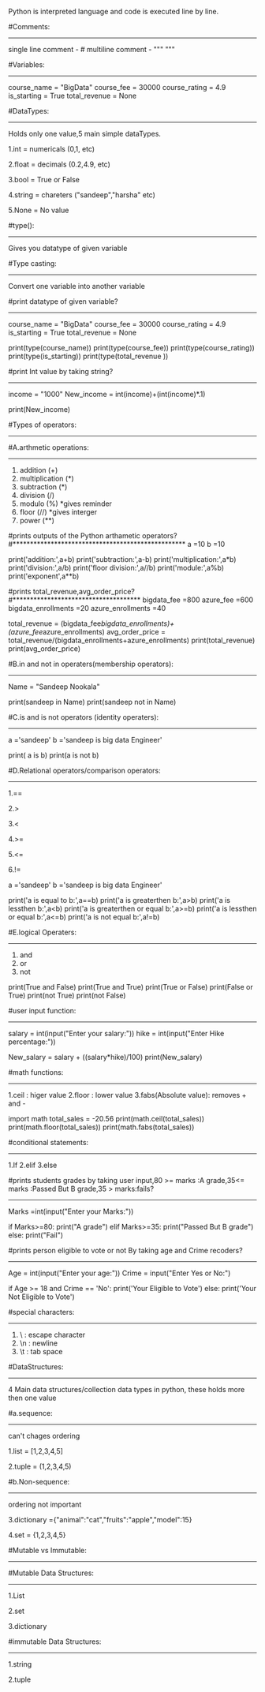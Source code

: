 
Python is interpreted language and code is executed line by line.

#Comments:
**********
single line comment -    #
multiline comment   -    """    """


#Variables:
***********
course_name = "BigData"
course_fee = 30000
course_rating = 4.9
is_starting = True
total_revenue = None


#DataTypes:
***********
Holds only one value,5 main simple dataTypes.

1.int    = numericals (0,1, etc)

2.float  = decimals  (0.2,4.9, etc)

3.bool   = True or False

4.string = chareters ("sandeep","harsha" etc)

5.None   = No value


#type():
********
Gives you datatype of given variable


#Type casting:
**************
Convert one variable into another variable


#print datatype of given variable?
**********************************
course_name = "BigData"
course_fee = 30000
course_rating = 4.9
is_starting = True
total_revenue = None

print(type(course_name))
print(type(course_fee))
print(type(course_rating))
print(type(is_starting))
print(type(total_revenue ))


#print Int value by taking string?
**********************************
income = "1000"
New_income = int(income)+(int(income)*.1)

print(New_income)


#Types of operators:
********************

#A.arthmetic operations:
************************

1. addition (+)
2. multiplication (*)
3. subtraction (*)
4. division (/)
5. modulo (%) *gives reminder
6. floor (//) *gives interger
7. power (**) 


#prints outputs of the Python arthametic operators?
#**************************************************
a =10
b =10

print('addition:',a+b)
print('subtraction:',a-b)
print('multiplication:',a*b)
print('division:',a/b)
print('floor division:',a//b)
print('module:',a%b)
print('exponent',a**b)


#prints total_revenue,avg_order_price?
#*************************************
bigdata_fee =800
azure_fee   =600
bigdata_enrollments =20
azure_enrollments =40

total_revenue = (bigdata_fee*bigdata_enrollments)+(azure_fee*azure_enrollments)
avg_order_price = total_revenue/(bigdata_enrollments+azure_enrollments)
print(total_revenue)
print(avg_order_price)


#B.in and not in operaters(membership operators):
*************************************************
Name = "Sandeep Nookala"

print(sandeep in Name)
print(sandeep not in Name)


#C.is and is not operators (identity operaters):
************************************************

a ='sandeep'
b ='sandeep is big data Engineer'

print( a is b)
print(a is not b)


#D.Relational operators/comparison operators:
*********************************************

1.==

2.>

3.<

4.>=

5.<=

6.!=

a ='sandeep'
b ='sandeep is big data Engineer'

print('a is equal to b:',a==b)
print('a is greaterthen b:',a>b)
print('a is lessthen b:',a<b)
print('a is greaterthen or equal b:',a>=b)
print('a is lessthen or equal b:',a<=b)
print('a is not equal b:',a!=b)


#E.logical Operaters:
*********************
1. and
2. or
3. not

print(True and False)
print(True and True)
print(True or False)
print(False or True)
print(not True)
print(not False)


#user input function:
********************
salary = int(input("Enter your salary:"))
hike  = int(input("Enter Hike percentage:"))

New_salary = salary + ((salary*hike)/100)
print(New_salary)


#math functions:
***************
1.ceil : higer value
2.floor : lower value
3.fabs(Absolute value): removes + and -


import math
total_sales = -20.56
print(math.ceil(total_sales))
print(math.floor(total_sales))
print(math.fabs(total_sales))



#conditional statements:
***********************
1.If 
2.elif 
3.else


#prints students grades by taking user input,80 >= marks :A grade,35<= marks :Passed But B grade,35 > marks:fails?
******************************************************************************************************************
Marks =int(input("Enter your Marks:"))

if Marks>=80:
   print("A grade")
elif Marks>=35:
   print("Passed But B grade")
else:
   print("Fail")


#prints person eligible to vote or not By taking age and Crime recoders?
************************************************************************
Age = int(input("Enter your age:"))
Crime = input("Enter Yes or No:")

if Age >= 18 and Crime == 'No':
    print('Your Eligible to Vote')
else:
    print('Your Not Eligible to Vote')


#special characters:
********************
1. \  : escape character
2. \n : newline
3. \t : tab space


#DataStructures: 
****************
4 Main data structures/collection data types in python, these holds more then one value

#a.sequence: 
************
can't chages ordering

1.list = [1,2,3,4,5]

2.tuple = (1,2,3,4,5)


#b.Non-sequence:
****************
ordering not important

3.dictionary ={"animal":"cat","fruits":"apple","model":15}

4.set = {1,2,3,4,5}


#Mutable vs Immutable:
**********************

#Mutable Data Structures:
*************************

1.List

2.set

3.dictionary

#immutable Data Structures:
***************************
1.string

2.tuple
